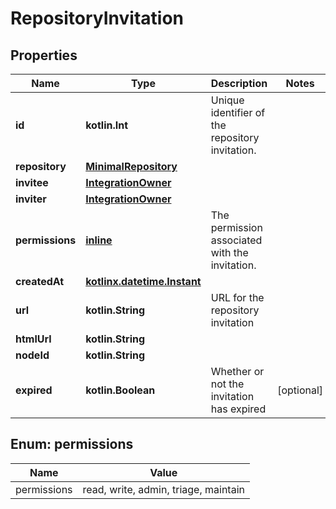 
# RepositoryInvitation

## Properties
Name | Type | Description | Notes
------------ | ------------- | ------------- | -------------
**id** | **kotlin.Int** | Unique identifier of the repository invitation. | 
**repository** | [**MinimalRepository**](MinimalRepository.md) |  | 
**invitee** | [**IntegrationOwner**](IntegrationOwner.md) |  | 
**inviter** | [**IntegrationOwner**](IntegrationOwner.md) |  | 
**permissions** | [**inline**](#Permissions) | The permission associated with the invitation. | 
**createdAt** | [**kotlinx.datetime.Instant**](kotlinx.datetime.Instant.md) |  | 
**url** | **kotlin.String** | URL for the repository invitation | 
**htmlUrl** | **kotlin.String** |  | 
**nodeId** | **kotlin.String** |  | 
**expired** | **kotlin.Boolean** | Whether or not the invitation has expired |  [optional]


<a id="Permissions"></a>
## Enum: permissions
Name | Value
---- | -----
permissions | read, write, admin, triage, maintain



